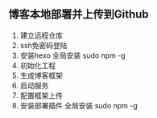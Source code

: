 ## 博客本地部署并上传到Github
1. 建立远程仓库
2. ssh免密码登陆
3. 安装hexo
	全局安装 sudo npm -g
4. 初始化工程
5. 生成博客框架
6. 启动服务
7. 配置框架上传
8. 安装部署插件
	全局安装 sudo npm -g

